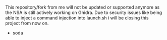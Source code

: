 This repository/fork from me will not be updated or supported anymore as the NSA is still actively working on Ghidra. Due to security issues like being able to inject a command injection into launch.sh i will be closing this project from now on.

- soda
